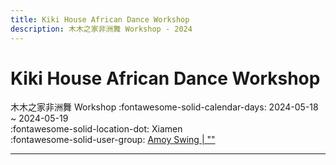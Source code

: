 ```yaml
---
title: Kiki House African Dance Workshop
description: 木木之家非洲舞 Workshop - 2024
---
```


# Kiki House African Dance Workshop 

木木之家非洲舞 Workshop
:fontawesome-solid-calendar-days: 2024-05-18 ~ 2024-05-19  
:fontawesome-solid-location-dot: Xiamen  
:fontawesome-solid-user-group: [Amoy Swing | ""](https://swing.kids/zh_CN/amoy-swing)  

---
